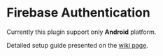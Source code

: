 # Firebase Authentication
Currently this plugin support only **Android** platform.

Detailed setup guide presented on the [wiki page](https://github.com/kulichin/UnrealFirebaseAuthentication/wiki).
